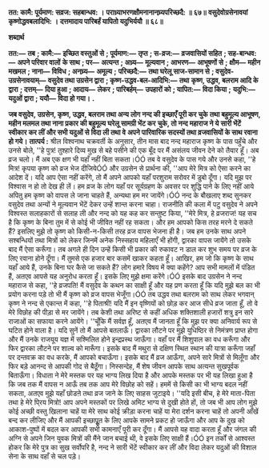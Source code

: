 **तत: कामै: पूर्यमाण: सव्रज: सहबान्धव: ।** **पराध्र्याभरणक्षौमनानानघ्र्यपरिच्छदै: ॥ ६७॥** **वसुदेवोग्रसेनावयां कृष्णोद्धवबलादिभि: ।** **दत्तमादाय पारिबर्हं यापितो यदुभिर्ययौ ॥ ६८॥** 

**शब्दार्थ** 

**तत:—** **तब** **; कामै:—** **इच्छित वस्तुओं से** **; पूर्यमाण:—** **तृप्त** **; स-व्रज:—** **व्रजवासियों सहित** **; सह-बान्धव:—** **अपने परिवार वालों** **के साथ** **; पर—** **अत्यन्त** **; अध्र्य—** **मूल्यवान** **; आभरण—** **आभूषणों से** **; क्षौम—** **महीन मखमल** **; नाना—** **विविध** **; अनघ्र्य—** **अमूल्य** **;** **परिच्छदै:—** **तथा घरेलू साज-सामान से** **; वसुदेव-उग्रसेनावयाम्—** **वसुदेव तथा उग्रसेन द्वारा** **; कृष्ण-उद्धव-बल-आदिभि:—** **तथा** **कृष्ण, उद्धव, बलराम आदि के द्वारा** **; दत्तम्—** **दिया हुआ** **; आदाय—** **लेकर** **; पारिबर्हम्—** **उपहारों को** **; यापित:—** **विदा किया** **;** **यदुभि:—** **यदुओं द्वारा** **; ययौ—** **विदा हो गया।** **.** 

**जब वसुदेव, उग्रसेन, कृष्ण, उद्धव, बलराम तथा अन्य लोग नन्द की इच्छाएँ पूरी कर चुके** **तथा बहुमूल्य आभूषण, महीन मलमल तथा नाना प्रकार की बहुमूल्य घरेलू सामग्री भेंट कर** **चुके, तो नन्द महाराज ने ये सारी भेंटें स्वीकार कर लीं और सभी यदुओं से विदा ली तथा वे** **अपने पारिवारिक सदस्यों तथा व्रजवासियों के साथ रवाना हो गये।** **तात्पर्य :** श्रील विश्वनाथ चक्रवर्ती के अनुसार, तीन मास बाद नन्द महाराज कृष्ण के पास पहुँचे और उनसे बोले, ''हे पुत्र! तुश्हारे दिव्य मुख से बहे पसीने की एक बूँद पर मैं असंलय जीवन देने को तैयार हूँ। अब व्रज चलो। मैं अब एक क्षण भी यहाँ नहीं बिता सकता।ÓÓ तब वे वसुदेव के पास गये और उनसे कहा, ''हे मित्र! कृपया कृष्ण को व्रज भेज दीजियेÓÓ और उग्रसेन से प्रार्थना की, ''आप मेरे मित्र को ऐसा करने का आदेश दें। यदि आप ऐसा नहीं करेंगे, तो मैं अपने आपको यहाँ परशुराम सरोवर में डुबो दूँगा। यदि मुझ पर विश्वास न हो तो देख ही लें। हम व्रज के लोग यहाँ पर सूर्यग्रहण के अवसर पर शुद्धि पाने के लिए नहीं आये अपितु हम कृष्ण को वापस ले जाना चाहते हैं, अन्यथा हम मर जायेंगे।ÓÓ नन्द के बौखलाए शब्द सुनकर वसुदेव तथा अन्यों ने मूल्यवान भेंटें देकर उन्हें शान्त करना चाहा। राजनीति की कला में पटु वसुदेव ने अपने विश्वस्त सलाहकारों से सलाह ली और नन्द को यह कह कर सन्तुष्ट किया, ''मेरे मित्र, हे व्रजराज! यह सच है कि कृष्ण के बिना तुम में से कोई भी जीवित नहीं रह सकता। और हम आपको किस तरह मरने दे सकते हैं? इसलिए मुझे तो कृष्ण को किसी-न-किसी तरह व्रज वापस भेजना ही है। जब हम उनके साथ अपने सश्बन्धियों तथा मित्रों को लेकर जिनमें अनेक निस्सहाय महिलाएँ भी होंगी, द्वारका वापस जायेंगे तो उसके बाद मैं ऐसा करूँगा। तब अगले ही दिन उन्हें किसी भी प्रकार की रुकावट न डाल कर शुभ समय पर व्रज के लिए रवाना होने दूँगा। मैं तुमसे एक हजार बार कसमें खाकर कहता हूँ। आखिर, हम जो कि कृष्ण के साथ यहाँ आये हैं, उनके बिना घर कैसे जा सकते हैं? लोग हमारे विषय में क्या कहेंगे? आप सभी मामलों में पंडित हैं, अतएव आपसे यह अनुरोध करता हूँ। इसके लिए मुझे क्षमा करेंगे।ÓÓ इसके बाद उग्रसेन ने नन्द महाराज से कहा, ''हे व्रजपति! मैं वसुदेव के कथन का साक्षी हूँ और यह प्रण करता हूँ कि यदि मुझे बल का भी प्रयोग करना पड़े तो भी मैं कृष्ण को व्रज वापस भेजूँगा।ÓÓ तब उद्धव तथा बलराम को साथ लेकर भगवान् कृष्ण ने नन्द से एकान्त में कहा, ''हे पिताश्री! यदि मैं इन वृष्णियों को छोड़ कर आज सीधे व्रज जाता हूँ, तो वे मेरे विछोह की पीड़ा से मर जायेंगे। तब केशी तथा अरिष्ट से कहीं अधिक शक्तिशाली हजारों शत्रु इन सारे राजाओं का सफाया करने आयेंगे। ''चूँकि मैं सर्वज्ञ हूँ, अतएव मैं जानता हूँ कि मुझ पर क्या अनिवार्य रूप से घटित होने वाला है। यदि सुनें तो मैं आपसे बतलाऊँ। द्वारका लौटने पर मुझे युधिष्ठिर से निमंत्रण प्राप्त होगा और मैं उनके राजयूय यज्ञ में सश्मिलित होने इन्द्रप्रस्थ जाऊँगा। वहाँ पर मैं शिशुपाल का वध करूँगा और फिर द्वारका लौटने पर शाल्व को मारूँगा। इसके बाद मैं मथुरा से दक्षिण स्थित स्थान की यात्रा करूँगा जहाँ पर दन्तवक्र का वध करके, मैं आपको बचाऊँगा। इसके बाद मैं व्रज आऊँगा, अपने सारे मित्रों से मिलूँगा और फिर बड़े आनन्द से आपकी गोद से बैठूँगा। निस्सन्देह, मैं शेष जीवन आपके साथ अत्यन्त सुखपूर्वक बिताऊँगा। विधाता ने मेरे मस्तक पर यह भाग्य लिख दिया है और आपके मस्तक पर भी यह लिखा हुआ है कि जब तक मैं वापस न आऊँ तब तक आप मेरे विछोह को सहें। हममें से किसी का भी भाग्य बदल नहीं सकता, अतएव मुझे यहाँ छोडऩे तथा व्रज जाने के लिए साहस जुटाइये। ''यदि इसी बीच, हे मेरे माता-पिता तथा हे मेरे पि्रय मित्रो! आप अपने मस्तकों पर लिखे अमिट भाग्य से दुखी होते हों, तो जब भी आप लोग मुझे कोई अच्छी वस्तु खिलाना चाहें या मेरे साथ कोई क्रीड़ा करना चाहें या मेरा दर्शन करना चाहें तो अपनी आँखें बन्द कर लीजिए और मैं आपकी इच्छापूॢत के लिए आपके सामने प्रकट हो जाऊँगा और आप के दुख को आकाश-पुष्पों में बदल कर आपकी सभी कामनाएँ पूरी कर दूँगा। मैं आपसे यह वादा करता हूँ और जंगल की अग्नि से अपने जिन युवक मित्रों की मैंने जान बचाई थी, वे इसके लिए साक्षी हैं।ÓÓ इन तर्कों से आश्वस्त होकर कि मेरे पुत्र का सुख सर्वोपरि है, नन्द ने सारी भेंटें स्वीकार कर लीं और विदा लेकर यदुओं की विशाल सेना के साथ वहाँ से चल पड़े।  